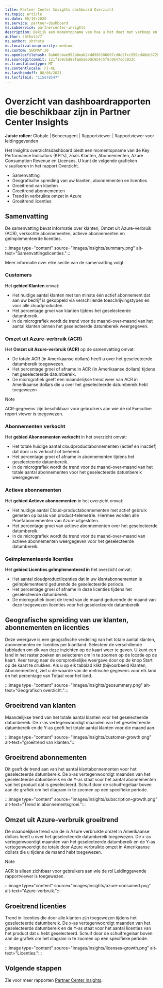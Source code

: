 ```yaml
---
title: Partner Center Insights dashboard Overzicht
ms.topic: article
ms.date: 05/19/2020
ms.service: partner-dashboard
ms.subservice: partnercenter-insights
description: Bekijk een momentopname van hoe u het doet met verkoop en implementatie, klantgroei en omzetgroei met licenties, abonnementen en Azure-verbruik.
author: shthota77
ms.author: shthota
ms.localizationpriority: medium
ms.custom: SEOMAY.20
ms.openlocfilehash: 8ab68cbae952b8eab24dd989386007cd0c2fcc559cd48eb37256b80ce1146acf
ms.sourcegitcommit: 121f1b9cbd88faeba60dc9b475f9c0647cdc933c
ms.translationtype: MT
ms.contentlocale: nl-NL
ms.lasthandoff: 08/06/2021
ms.locfileid: "115678547"
---
```

# <a name="overview-dashboard-reports-available-in-partner-center-insights"></a>Overzicht van dashboardrapporten die beschikbaar zijn in Partner Center Insights
 
**Juiste rollen:** Globale | Beheeragent | Rapportviewer | Rapportviewer voor leidinggevenden

Het Insights overzichtsdashboard biedt een momentopname van de Key Performance Indicators (KPI's), zoals Klanten, Abonnementen, Azure Consumption Revenue en Licenses. U kunt de volgende grafieken visualiseren in het rapport Overzicht.

- Samenvatting  
- Geografische spreiding van uw klanten, abonnementen en licenties  
- Groeitrend van klanten 
- Groeitrend abonnementen 
- Trend in verbruikte omzet in Azure 
- Groeitrend licenties 

## <a name="summary"></a>Samenvatting

De samenvatting bevat informatie over klanten, Omzet uit Azure-verbruik (ACR), verkochte abonnementen, actieve abonnementen en geïmplementeerde licenties. 

:::image type="content" source="images/insights/summary.png" alt-text="Samenvattingslicenties.":::

Meer informatie over elke sectie van de samenvatting volgt.

### <a name="customers"></a>Customers

Het **gebied Klanten** omvat:

- Het huidige aantal klanten met ten minste één actief abonnement dat aan uw bedrijf is gekoppeld via verschillende toeschrijvingstypen en voor alle cloudproducten.
- Het percentage groei van klanten tijdens het geselecteerde datumbereik.
- In de micrografiek wordt de trend voor de maand-over-maand van het aantal klanten binnen het geselecteerde datumbereik weergegeven.

### <a name="azure-consumed-revenue-acr"></a>Omzet uit Azure-verbruik (ACR)

Het **Omzet uit Azure-verbruik (ACR)** op de samenvatting omvat:

- De totale ACR (in Amerikaanse dollars) heeft u over het geselecteerde datumbereik toegewezen.
- Het percentage groei of afname in ACR (in Amerikaanse dollars) tijdens het geselecteerde datumbereik.
- De micrografiek geeft een maandelijkse trend weer van ACR in Amerikaanse dollars die u over het geselecteerde datumbereik hebt toegewezen 

> [!NOTE]
> ACR-gegevens zijn beschikbaar voor gebruikers aan wie de rol Executive report viewer is toegewezen.
 
### <a name="subscriptions-sold"></a>Abonnementen verkocht

Het **gebied Abonnementen verkocht** in het overzicht omvat:

- Het totale huidige aantal cloudproductabonnementen (actief en inactief) dat door u is verkocht of beheerd.  
- Het percentage groei of afname in abonnementen tijdens het geselecteerde datumbereik.
- In de micrografiek wordt de trend voor de maand-over-maand van het totale aantal abonnementen voor het geselecteerde datumbereik weergegeven.

### <a name="active-subscriptions"></a>Actieve abonnementen

Het **gebied Actieve abonnementen** in het overzicht omvat:

- Het huidige aantal Cloud-productabonnementen met actief gebruik gemeten op basis van product-telemetrie. Hiermee worden alle Proefabonnementen van Azure uitgesloten.  
- Het percentage groei van actieve abonnementen over het geselecteerde datumbereik.
- In de micrografiek wordt de trend voor de maand-over-maand van actieve abonnementen weergegeven voor het geselecteerde datumbereik.
 
### <a name="licenses-deployed"></a>Geïmplementeerde licenties

Het **gebied Licenties geïmplementeerd in** het overzicht omvat:
 
- Het aantal cloudproductlicenties dat in uw klantabonnementen is geïmplementeerd gedurende de geselecteerde periode. 
- Het percentage groei of afname in deze licenties tijdens het geselecteerde datumbereik. 
- De micrografiek toont de trend van de maand gedurende de maand van deze toegewezen licenties voor het geselecteerde datumbereik.

## <a name="geographical-spread-of-your-customers-subscriptions-and-licenses"></a>Geografische spreiding van uw klanten, abonnementen en licenties

Deze weergave is een geografische verdeling van het totale aantal klanten, abonnementen en licenties per klantland. Selecteer de verschillende tabbladen om elk van deze inzichten op de kaart weer te geven. U kunt een land in het raster zoeken en selecteren om in te zoomen op de locatie op de kaart. Keer terug naar de oorspronkelijke weergave door op de knop Start op de kaart te drukken. Als u op elk tabblad klikt (bijvoorbeeld Klanten, Abonnementen), ziet u de waarde van de metrische gegevens voor elk land en het percentage van Totaal voor het land.  

:::image type="content" source="images/insights/geosummary.png" alt-text="Geografisch overzicht.":::

## <a name="customers-growth-trend"></a>Groeitrend van klanten

Maandelijkse trend van het totale aantal klanten voor het geselecteerde datumbereik. De x-as vertegenwoordigt maanden van het geselecteerde datumbereik en de Y-as geeft het totale aantal klanten voor die maand aan. 

:::image type="content" source="images/insights/customer-growth.png" alt-text="groeitrend van klanten.":::

## <a name="subscriptions-growth-trend"></a>Groeitrend abonnementen

Dit geeft de trend aan van het aantal klantabonnementen voor het geselecteerde datumbereik. De x-as vertegenwoordigt maanden van het geselecteerde datumbereik en de Y-as staat voor het aantal abonnementen van het product dat is geselecteerd. Schuif door de schuifregelaar boven aan de grafiek om het diagram in te zoomen op een specifieke periode. 

:::image type="content" source="images/insights/subscription-growth.png" alt-text="Trend in abonnementsgroei.":::

## <a name="azure-consumed-revenue-growth-trend"></a>Omzet uit Azure-verbruik groeitrend

De maandelijkse trend van de in Azure verbruikte omzet in Amerikaanse dollars heeft u over het geselecteerde datumbereik toegewezen. De x-as vertegenwoordigt maanden van het geselecteerde datumbereik en de Y-as vertegenwoordigt de totale door Azure verbruikte omzet in Amerikaanse dollars die u tijdens de maand hebt toegewezen.

> [!NOTE]
> ACR is alleen zichtbaar voor gebruikers aan wie de rol Leidinggevende rapportviewer is toegewezen. 

:::image type="content" source="images/insights/azure-consumed.png" alt-text="Azure-verbruik.":::

## <a name="licenses-growth-trend"></a>Groeitrend licenties
 
Trend in licenties die door alle klanten zijn toegewezen tijdens het geselecteerde datumbereik. De x-as vertegenwoordigt maanden van het geselecteerde datumbereik en de Y-as staat voor het aantal licenties van het product dat u hebt geselecteerd. Schuif door de schuifregelaar boven aan de grafiek om het diagram in te zoomen op een specifieke periode.  

:::image type="content" source="images/insights/licenses-growth.png" alt-text="Licenties.":::

## <a name="next-steps"></a>Volgende stappen

Zie voor meer rapporten [Partner Center Insights](partner-center-insights.md).
